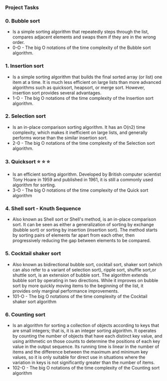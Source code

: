 ### Project Tasks

### 0. Bubble sort

- Is a simple sorting algorithm that repeatedly steps through the list, compares adjacent elements and swaps them if they are in the wrong order.
- 0-O - The big O notations of the time complexity of the Bubble sort algorithm.

### 1. Insertion sort

- Is a simple sorting algorithm that builds the final sorted array (or list) one item at a time. It is much less efficient on large lists than more advanced algorithms such as quicksort, heapsort, or merge sort. However, insertion sort provides several advantages.
- 1-O - The big O notations of the time complexity of the Insertion sort algorithm.

### 2. Selection sort

- Is an in-place comparison sorting algorithm. It has an O(n2) time complexity, which makes it inefficient on large lists, and generally performs worse than the similar insertion sort.
- 2-0 - The big O notations of the time complexity of the Selection sort algorithm.

### 3. Quicksort ⭐ ⭐ ⭐

- Is an efficient sorting algorithm. Developed by British computer scientist Tony Hoare in 1959 and published in 1961, it is still a commonly used algorithm for sorting.
- 3-O - The big O notations of the time complexity of the Quick sort algorithm

### 4. Shell sort - Knuth Sequence

- Also known as Shell sort or Shell's method, is an in-place comparison sort. It can be seen as either a generalization of sorting by exchange (bubble sort) or sorting by insertion (insertion sort). The method starts by sorting pairs of elements far apart from each other, then progressively reducing the gap between elements to be compared.

### 5. Cocktail shaker sort

- Also known as bidirectional bubble sort, cocktail sort, shaker sort (which can also refer to a variant of selection sort), ripple sort, shuffle sort,or shuttle sort, is an extension of bubble sort. The algorithm extends bubble sort by operating in two directions. While it improves on bubble sort by more quickly moving items to the beginning of the list, it provides only marginal performance improvements.
- 101-O - The big O notations of the time complexity of the Cocktail shaker sort algorithm

### 6. Counting sort

- Is an algorithm for sorting a collection of objects according to keys that are small integers; that is, it is an integer sorting algorithm. It operates by counting the number of objects that have each distinct key value, and using arithmetic on those counts to determine the positions of each key value in the output sequence. Its running time is linear in the number of items and the difference between the maximum and minimum key values, so it is only suitable for direct use in situations where the variation in keys is not significantly greater than the number of items.
- 102-O - The big O notations of the time complexity of the Counting sort algorithm
